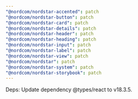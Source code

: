 ```yaml
---
"@nordcom/nordstar-accented": patch
"@nordcom/nordstar-button": patch
"@nordcom/nordstar-card": patch
"@nordcom/nordstar-details": patch
"@nordcom/nordstar-header": patch
"@nordcom/nordstar-heading": patch
"@nordcom/nordstar-input": patch
"@nordcom/nordstar-label": patch
"@nordcom/nordstar-view": patch
"@nordcom/nordstar": patch
"@nordcom/nordstar-system": patch
"@nordcom/nordstar-storybook": patch
---
```


Deps: Update dependency @types/react to v18.3.5.
